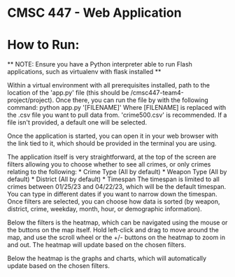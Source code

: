 # CMSC 447 - Web Application

# How to Run:
** NOTE: Ensure you have a Python interpreter able to run Flash applications, such as virtualenv with flask installed **

Within a virtual environment with all prerequisites installed, path to the location of the 'app.py' file (this should be /cmsc447-team4-project/project).
Once there, you can run the file by with the following command:
    python app.py '[FILENAME]'
Where [FILENAME] is replaced with the .csv file you want to pull data from. 'crime500.csv' is recommended. If a file isn't provided, a default one will be selected.

Once the application is started, you can open it in your web browser with the link tied to it, which should be provided in the terminal you are using.

The application itself is very straightforward, at the top of the screen are filters allowing you to choose whether to see all crimes, or only crimes relating to the following:
    * Crime Type (All by default)
    * Weapon Type (All by default)
    * District (All by default)
    * Timespan
The timespan is limited to all crimes between 01/25/23 and 04/22/23, which will be the default timespan. You can type in different dates if you want to narrow down the timespan.
Once filters are selected, you can choose how data is sorted (by weapon, district, crime, weekday, month, hour, or demographic information).

Below the filters is the heatmap, which can be navigated using the mouse or the buttons on the map itself. Hold left-click and drag to move around the map, and use the scroll wheel or the +/- buttons on the heatmap to zoom in and out. The heatmap will update based on the chosen filters.

Below the heatmap is the graphs and charts, which will automatically update based on the chosen filters.